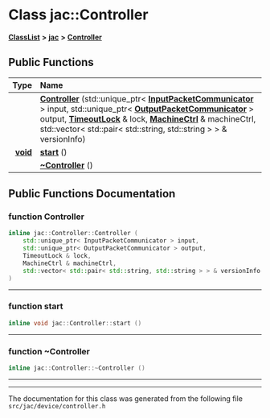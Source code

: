 

# Class jac::Controller



[**ClassList**](annotated.md) **>** [**jac**](namespacejac.md) **>** [**Controller**](classjac_1_1Controller.md)










































## Public Functions

| Type | Name |
| ---: | :--- |
|   | [**Controller**](#function-controller) (std::unique\_ptr&lt; [**InputPacketCommunicator**](classjac_1_1Device.md) &gt; input, std::unique\_ptr&lt; [**OutputPacketCommunicator**](classjac_1_1Device.md) &gt; output, [**TimeoutLock**](classjac_1_1TimeoutLock.md) & lock, [**MachineCtrl**](classjac_1_1MachineCtrl.md) & machineCtrl, std::vector&lt; std::pair&lt; std::string, std::string &gt; &gt; & versionInfo) <br> |
|  [**void**](classjac_1_1Device.md) | [**start**](#function-start) () <br> |
|   | [**~Controller**](#function-controller) () <br> |




























## Public Functions Documentation




### function Controller 

```C++
inline jac::Controller::Controller (
    std::unique_ptr< InputPacketCommunicator > input,
    std::unique_ptr< OutputPacketCommunicator > output,
    TimeoutLock & lock,
    MachineCtrl & machineCtrl,
    std::vector< std::pair< std::string, std::string > > & versionInfo
) 
```




<hr>



### function start 

```C++
inline void jac::Controller::start () 
```




<hr>



### function ~Controller 

```C++
inline jac::Controller::~Controller () 
```




<hr>

------------------------------
The documentation for this class was generated from the following file `src/jac/device/controller.h`

